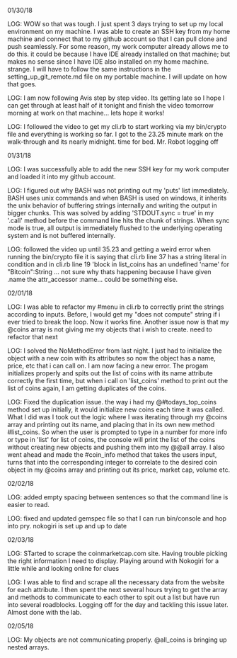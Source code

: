 01/30/18

LOG: WOW so that was tough. I just spent 3 days trying to set up my local environment on my machine. I was able to create an SSH key from my home machine and connect that to my github account so that I can pull clone and push seamlessly. For some reason, my work computer already allows me to do this. it could be because I have IDE already installed on that machine; but makes no sense since I have IDE also installed on my home machine. strange. I will have to follow the same instructions in the setting_up_git_remote.md file on my portable machine. I will update on how that goes.

LOG: I am now following Avis step by step video. Its getting late so I hope I can get through at least half of it tonight and finish the video tomorrow morning at work on that machine... lets hope it works!

LOG: I followed the video to get my cli.rb to start working via my bin/crypto file and everything is working so far. I got to the 23.25 minute mark on the walk-through and its nearly midnight. time for bed. Mr. Robot logging off


01/31/18

LOG: I was successfully able to add the new SSH key for my work computer and loaded it into my github account.

LOG: I figured out why BASH was not printing out my 'puts' list immediately. BASH uses unix commands and when BASH is used on windows, it inherits the unix behavior of buffering strings internally and writing the output in bigger chunks. This was solved by adding 'STDOUT.sync = true' in my '.call' method before the command line hits the chunk of strings. When sync mode is true, all output is immediately flushed to the underlying operating system and is not buffered internally.



LOG: followed the video up until 35.23 and getting a weird error when running the bin/crypto file it is saying that cli.rb line 37 has a string literal in condition and in cli.rb line 19 'block in list_coins has an undefined 'name' for "Bitcoin":String <NoMethodError>... not sure why thats happening because I have given .name the attr_accessor :name... could be something else.


02/01/18

LOG: I was able to refactor my #menu in cli.rb to correctly print the strings according to inputs. Before, I would get my "does not compute" string if i ever tried to break the loop. Now it works fine. Another issue now is that my @coins array is not giving me my objects that i wish to create. need to refactor that next

LOG: I solved the NoMethodError from last night. I just had to initialize the object with a new coin with its attributes so now the object has a name, price, etc that i can call on. I am now facing a new error. The progam initializes properly and spits out the list of coins with its name attribute correctly the first time, but when i call on 'list_coins' method to print out the list of coins again, I am getting duplicates of the coins.

LOG: Fixed the duplication issue. the way i had my @#todays_top_coins method set up initially, it would initialize new coins each time it was called. What I did was I took out the logic where I was iterating through my @coins array and printing out its name, and placing that in its own new method #list_coins. So when the user is prompted to type in a number for more info or type in 'list' for list of coins, the console will print the list of the coins without creating new objects and pushing them into my @@all array. I also went ahead and made the #coin_info method that takes the users input, turns that into the corresponding integer to correlate to the desired coin object in my @coins array and printing out its price, market cap, volume etc.

02/02/18

LOG: added empty spacing between sentences so that the command line is easier to read.

LOG: fixed and updated gemspec file so that I can run bin/console and hop into pry. nokogiri is set up and up to date

02/03/18

LOG: STarted to scrape the coinmarketcap.com site. Having trouble picking the right information I need to display. Playing around with Nokogiri for a little while and looking online for clues

LOG: I was able to find and scrape all the necessary data from the website for each attribute. I then spent the next several hours trying to get the array and methods to communicate to each other to spit out a list but have run into several roadblocks. Logging off for the day and tackling this issue later. Almost done with the lab.

02/05/18

LOG: My objects are not communicating properly. @all_coins is bringing up nested arrays. 
